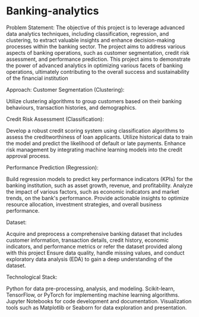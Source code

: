 # Banking-analytics
Problem Statement:
The objective of this project is to leverage advanced data analytics techniques, including classification, regression, and clustering, to extract valuable insights and enhance decision-making processes within the banking sector.
The project aims to address various aspects of banking operations, such as customer segmentation, credit risk assessment, and performance prediction.
This  project aims to demonstrate the power of advanced analytics in optimizing various facets of banking operations, ultimately contributing to the overall success and sustainability of the financial institution


Approach: 
Customer Segmentation (Clustering): 

Utilize clustering algorithms to group customers based on their banking behaviours, transaction histories, and demographics. 

Credit Risk Assessment (Classification): 

Develop a robust credit scoring system using classification algorithms to assess the creditworthiness of loan applicants. 
Utilize historical data to train the model and predict the likelihood of default or late payments. 
Enhance risk management by integrating machine learning models into the credit approval process. 

Performance Prediction (Regression): 

Build regression models to predict key performance indicators (KPIs) for the banking institution, such as asset growth, revenue, and profitability. 
Analyze the impact of various factors, such as economic indicators and market trends, on the bank's performance. 
Provide actionable insights to optimize resource allocation, investment strategies, and overall business performance. 


 Dataset: 

Acquire and preprocess a comprehensive banking dataset that includes customer information, transaction details, credit history, economic indicators, and performance metrics or refer the dataset provided along with this project 
Ensure data quality, handle missing values, and conduct exploratory data analysis (EDA) to gain a deep understanding of the dataset. 

Technological Stack: 

Python for data pre-processing, analysis, and modeling. 
Scikit-learn, TensorFlow, or PyTorch for implementing machine learning algorithms. 
Jupyter Notebooks for code development and documentation. 
Visualization tools such as Matplotlib or Seaborn for data exploration and presentation. 
